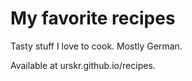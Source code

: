 # My favorite recipes
Tasty stuff I love to cook. Mostly German.

Available at urskr.github.io/recipes.

